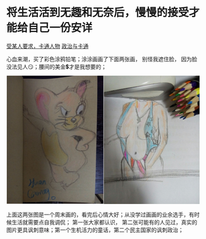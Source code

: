 # 将生活活到无趣和无奈后，慢慢的接受才能给自己一份安详

[受某人要求，卡通人物](/bullshit/可爱萌.md)
[政治与卡通](/bullshit/卡通政治.md)


心血来潮，买了彩色涂鸦铅笔；涂涂画画了下面两张画， 别怪我遮住脸， 因为脸没法见人😏；腰间的美金💲才是我想要的；

![绘画🎨](/bullshit/img/firstblood_for_funy_moment.jpg)

上面这两张图是一个周末画的，看完后心情大好；从没学过画画的业余选手，有时候生活就需要点自我调侃；
第一张大家都认识， 第二张可能有的人见过，真实的图片更具讽刺意味；第一个生机活力的童话，第二个民主国家的讽刺政治；